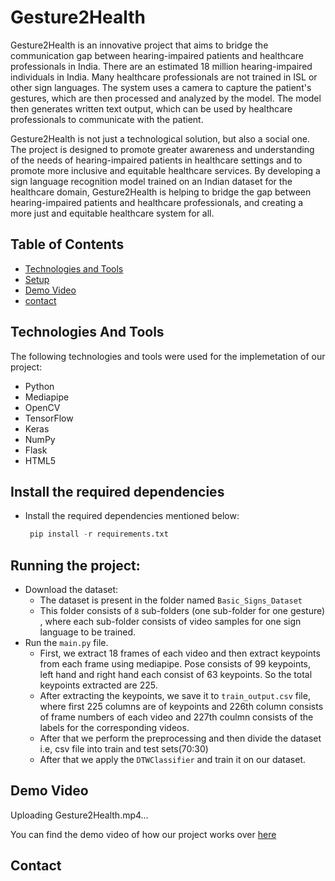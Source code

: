 # **Gesture2Health**

Gesture2Health is an innovative project that aims to bridge the communication gap between hearing-impaired patients and healthcare professionals in India.  There are an estimated 18 million hearing-impaired individuals in India. Many healthcare professionals are not trained in ISL or other sign languages. The system uses a camera to capture the patient's gestures, which are then processed and analyzed by the model. The model then generates written text output, which can be used by healthcare professionals to communicate with the patient. 

Gesture2Health is not just a technological solution, but also a social one. The project is designed to promote greater awareness and understanding of the needs of hearing-impaired patients in healthcare settings and to promote more inclusive and equitable healthcare services. By developing a sign language recognition model trained on an Indian dataset for the healthcare domain, Gesture2Health is helping to bridge the gap between hearing-impaired patients and healthcare professionals, and creating a more just and equitable healthcare system for all.
    
## Table of Contents
* [Technologies and Tools](#technologies-and-tools)
* [Setup](#setup)
* [Demo Video](#demo-video)
* [contact](#contact)

## Technologies And Tools
The following technologies and tools were used for the implemetation of our project:
- Python
- Mediapipe
- OpenCV
- TensorFlow
- Keras
- NumPy
- Flask
- HTML5

## Install the required dependencies
-  Install the required dependencies mentioned below:

    ```python
     pip install -r requirements.txt
    ```
## Running the project: 
- Download the dataset:
    - The dataset is present in the folder named `Basic_Signs_Dataset`
    - This folder consists of `8` sub-folders (one sub-folder for one gesture) , where each sub-folder consists of video samples for one sign language to be trained.
 - Run the `main.py` file.
    - First, we extract 18 frames of each video and then extract keypoints from each frame using mediapipe. Pose consists of 99 keypoints, left hand and right hand each consist of 63 keypoints. So the total keypoints extracted are 225.
    - After extracting the keypoints, we save it to `train_output.csv` file, where first 225 columns are of keypoints and 226th column consists of frame numbers of each video and 227th coulmn consists of the labels for the corresponding videos.
    - After that we perform the preprocessing and then divide the dataset i.e, csv file into train and test sets(70:30)
    - After that we apply the `DTWClassifier` and train it on our dataset.
    
## Demo Video


Uploading Gesture2Health.mp4…


You can find the demo video of how our project works over [here](https://drive.google.com/file/d/1z6spnmfCDmeTQMubK4Ho31uN-vC-WC2F/view?usp=share_link)

## Contact
